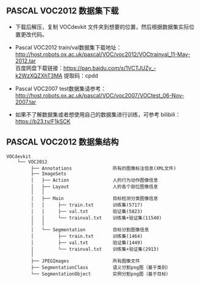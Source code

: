 
## PASCAL VOC2012 数据集下载
- 下载后解压，复制 VOCdevkit 文件夹到想要的位置，然后根据数据集实际位置更改代码。

* Pascal VOC2012 train/val数据集下载地址：http://host.robots.ox.ac.uk/pascal/VOC/voc2012/VOCtrainval_11-May-2012.tar  
百度网盘下载链接：https://pan.baidu.com/s/1VCTJUZy_-k2WzXQZXhT3MA 
提取码：cpdd

* Pascal VOC2007 test数据集请参考：http://host.robots.ox.ac.uk/pascal/VOC/voc2007/VOCtest_06-Nov-2007.tar

* 如果不了解数据集或者想使用自己的数据集进行训练，可参考 bilibili：https://b23.tv/F1kSCK

## PASCAL VOC2012 数据集结构

```
VOCdevkit
    └── VOC2012
         ├── Annotations               所有的图像标注信息(XML文件)
         ├── ImageSets    
         │   ├── Action                人的行为动作图像信息
         │   ├── Layout                人的各个部位图像信息
         │   │
         │   ├── Main                  目标检测分类图像信息
         │   │     ├── train.txt       训练集(5717)
         │   │     ├── val.txt         验证集(5823)
         │   │     └── trainval.txt    训练集+验证集(11540)
         │   │
         │   └── Segmentation          目标分割图像信息
         │         ├── train.txt       训练集(1464)
         │         ├── val.txt         验证集(1449)
         │         └── trainval.txt    训练集+验证集(2913)
         │ 
         ├── JPEGImages                所有图像文件
         ├── SegmentationClass         语义分割png图（基于类别）
         └── SegmentationObject        实例分割png图（基于目标）

```